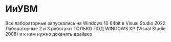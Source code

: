 # ИиУВМ 

Все лабораторные запускались на Windows 10 64bit в Visual Studio 2022
Лабораторные 2 и 3 работают ТОЛЬКО ПОД WINDOWS XP (Visual Studio 2008) и к ним нужно докачать драйвер